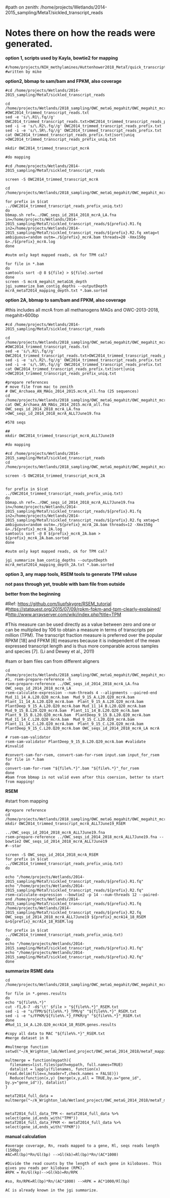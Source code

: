 #
#path on zenith: /home/projects/Wetlands/2014-2015_sampling/MetaT/sickled_transcript_reads
# Notes there on how the reads were generated.

**option 1, scripts used by Kayla, bowtie2 for mapping**
```
#/home/projects/NIH_methylamines/Huttenhower2018_MetaT/quick_transcriptome_script.py
#written by mike
```


**option2, bbmap to sam/bam and FPKM, also coverage**
```
#cd /home/projects/Wetlands/2014-2015_sampling/MetaT/sickled_transcript_reads

cd /home/projects/Wetlands/2018_sampling/OWC_metaG_megahit/OWC_megahit_mcrA_coverage/
#OWC2014_trimmed_transcript_reads.txt
sed -e 's/\.R1\.fq//g' OWC2014_trimmed_transcript_reads.txt>OWC2014_trimmed_transcript_reads_prefix.txt
sed -i -e 's/\.R2\.fq//g' OWC2014_trimmed_transcript_reads_prefix.txt
sed -i -e 's/\.SR\.fq//g' OWC2014_trimmed_transcript_reads_prefix.txt
cat OWC2014_trimmed_transcript_reads_prefix.txt|sort|uniq >OWC2014_trimmed_transcript_reads_prefix_uniq.txt

mkdir OWC2014_trimmed_transcript_mcrA

#do mapping

#cd /home/projects/Wetlands/2014-2015_sampling/MetaT/sickled_transcript_reads

screen -S OWC2014_trimmed_transcript_mcrA

cd /home/projects/Wetlands/2018_sampling/OWC_metaG_megahit/OWC_megahit_mcrA_coverage/OWC2014_trimmed_transcript_mcrA

for prefix in $(cat ../OWC2014_trimmed_transcript_reads_prefix_uniq.txt)
do
bbmap.sh ref=../OWC_seqs_id_2014_2018_mcrA_LA.fna in=/home/projects/Wetlands/2014-2015_sampling/MetaT/sickled_transcript_reads/${prefix}.R1.fq in2=/home/projects/Wetlands/2014-2015_sampling/MetaT/sickled_transcript_reads/${prefix}.R2.fq xmtag=t ambiguous=random outm=./${prefix}_mcrA.bam threads=20 -Xmx150g &>./${prefix}_mcrA.log
done

#outm only kept mapped reads, ok for TPM cal?

for file in *.bam
do
samtools sort -@ 8 ${file} > ${file}.sorted
done
screen -S mcrA_megahit_metaG16_depth
jgi_summarize_bam_contig_depths --outputDepth mcrA_metaT2014_mapping_depth.txt *.bam.sorted
```

**option 2A, bbmap to sam/bam and FPKM, also coverage**

#this includes all mcrA from all methanogens MAGs and OWC-2013-2018, megahit>600bp

```
#cd /home/projects/Wetlands/2014-2015_sampling/MetaT/sickled_transcript_reads

cd /home/projects/Wetlands/2018_sampling/OWC_metaG_megahit/OWC_megahit_mcrA_coverage/
#OWC2014_trimmed_transcript_reads.txt
sed -e 's/\.R1\.fq//g' OWC2014_trimmed_transcript_reads.txt>OWC2014_trimmed_transcript_reads_prefix.txt
sed -i -e 's/\.R2\.fq//g' OWC2014_trimmed_transcript_reads_prefix.txt
sed -i -e 's/\.SR\.fq//g' OWC2014_trimmed_transcript_reads_prefix.txt
cat OWC2014_trimmed_transcript_reads_prefix.txt|sort|uniq >OWC2014_trimmed_transcript_reads_prefix_uniq.txt

#prepare references
# move file from mac to zenith
# OWC_Archaea_AN_MAGs_2014_2015.mcrA_all.fna (25 sequences)
cd /home/projects/Wetlands/2018_sampling/OWC_metaG_megahit/OWC_megahit_mcrA_coverage
cat OWC_Archaea_AN_MAGs_2014_2015.mcrA_all.fna OWC_seqs_id_2014_2018_mcrA_LA.fna >OWC_seqs_id_2014_2018_mcrA_ALL7June19.fna

#578 seqs

##
mkdir OWC2014_trimmed_transcript_mcrA_ALL7June19

#do mapping

#cd /home/projects/Wetlands/2014-2015_sampling/MetaT/sickled_transcript_reads
cd /home/projects/Wetlands/2018_sampling/OWC_metaG_megahit/OWC_megahit_mcrA_coverage/OWC2014_trimmed_transcript_mcrA_ALL7June19

screen -S OWC2014_trimmed_transcript_mcrA_2A


for prefix in $(cat ../OWC2014_trimmed_transcript_reads_prefix_uniq.txt)
do
bbmap.sh ref=../OWC_seqs_id_2014_2018_mcrA_ALL7June19.fna in=/home/projects/Wetlands/2014-2015_sampling/MetaT/sickled_transcript_reads/${prefix}.R1.fq in2=/home/projects/Wetlands/2014-2015_sampling/MetaT/sickled_transcript_reads/${prefix}.R2.fq xmtag=t ambiguous=random outm=./${prefix}_mcrA_2A.bam threads=12 -Xmx150g &>./${prefix}_mcrA_2A.log
samtools sort -@ 8 ${prefix}_mcrA_2A.bam > ${prefix}_mcrA_2A.bam.sorted
done

#outm only kept mapped reads, ok for TPM cal?

jgi_summarize_bam_contig_depths --outputDepth mcrA_metaT2014_mapping_depth_2A.txt *.bam.sorted
```

**option 3, any mapp tools, RSEM tools to generate TPM valuse**

**not pass through yet, trouble with bam file from outside**

**better from the beginning**

#Ref: https://github.com/liupfskygre/RSEM_tutorial
#https://statquest.org/2015/07/09/rpkm-fpkm-and-tpm-clearly-explained/
#http://www.arrayserver.com/wiki/index.php?title=TPM

#This measure can be used directly as a value between zero and one or can be multiplied by 106 to obtain a measure in terms of transcripts per million (TPM). The transcript fraction measure is preferred over the popular RPKM [18] and FPKM [6] measures because it is independent of the mean expressed transcript length and is thus more comparable across samples and species [7]. (Li and Dewey et al., 2011)

#sam or bam files can from different aligners
```
cd /home/projects/Wetlands/2018_sampling/OWC_metaG_megahit/OWC_megahit_mcrA_coverage/OWC2014_trimmed_transcript_mcrA
#1, rsem-prepare-reference -h
rsem-prepare-reference ../OWC_seqs_id_2014_2018_mcrA_LA.fna  OWC_seqs_id_2014_2018_mcrA_LA
rsem-calculate-expression --num-threads 4 --alignments --paired-end Mud_11_14_A.L20.Q20_mcrA.bam  Mud_9_15_A.L20.Q20_mcrA.bam  Plant_11_14_A.L20.Q20_mcrA.bam  Plant_9_15_A.L20.Q20_mcrA.bam  PlantDeep_9_15_A.L20.Q20_mcrA.bam Mud_11_14_B.L20.Q20_mcrA.bam  Mud_9_15_B.L20.Q20_mcrA.bam  Plant_11_14_B.L20.Q20_mcrA.bam  Plant_9_15_B.L20.Q20_mcrA.bam  PlantDeep_9_15_B.L20.Q20_mcrA.bam Mud_11_14_C.L20.Q20_mcrA.bam  Mud_9_15_C.L20.Q20_mcrA.bam  Plant_11_14_C.L20.Q20_mcrA.bam  Plant_9_15_C.L20.Q20_mcrA.bam  PlantDeep_9_15_C.L20.Q20_mcrA.bam OWC_seqs_id_2014_2018_mcrA_LA mcrA

# rsem-sam-validator 
rsem-sam-validator PlantDeep_9_15_B.L20.Q20_mcrA.bam #validate
#invalid

#convert-sam-for-rsem, convert-sam-for-rsem input.sam input_for_rsem
for file in *.bam
do 
convert-sam-for-rsem "${file%.*}".bam "${file%.*}"_for_rsem
done
#bam from bbmap is not valid even after this coersion, better to start from mapping!
```

**RSEM**

#start from mapping
```
#prepare reference
cd /home/projects/Wetlands/2018_sampling/OWC_metaG_megahit/OWC_megahit_mcrA_coverage
mkdir OWC2014_trimmed_transcript_mcrA_ALL7June19_RSEM

../OWC_seqs_id_2014_2018_mcrA_ALL7June19.fna
rsem-prepare-reference ../OWC_seqs_id_2014_2018_mcrA_ALL7June19.fna --bowtie2 OWC_seqs_id_2014_2018_mcrA_ALL7June19
#--star 

screen -S OWC_seqs_id_2014_2018_mcrA_RSEM
for prefix in $(cat ../OWC2014_trimmed_transcript_reads_prefix_uniq.txt)
do

echo "/home/projects/Wetlands/2014-2015_sampling/MetaT/sickled_transcript_reads/${prefix}.R1.fq" 
echo "/home/projects/Wetlands/2014-2015_sampling/MetaT/sickled_transcript_reads/${prefix}.R2.fq"
rsem-calculate-expression --bowtie2 -p 14 --num-threads 12 --paired-end /home/projects/Wetlands/2014-2015_sampling/MetaT/sickled_transcript_reads/${prefix}.R1.fq /home/projects/Wetlands/2014-2015_sampling/MetaT/sickled_transcript_reads/${prefix}.R2.fq OWC_seqs_id_2014_2018_mcrA_ALL7June19 ${prefix}_mcrA14_18_RSEM &>${prefix}_mcrA14_18_RSEM.log

for prefix in $(cat ../OWC2014_trimmed_transcript_reads_prefix_uniq.txt)
do
echo "/home/projects/Wetlands/2014-2015_sampling/MetaT/sickled_transcript_reads/${prefix}.R1.fq" 
echo "/home/projects/Wetlands/2014-2015_sampling/MetaT/sickled_transcript_reads/${prefix}.R2.fq"
done

```
**summarize RSME data**
```
cd /home/projects/Wetlands/2018_sampling/OWC_metaG_megahit/OWC_megahit_mcrA_coverage/OWC2014_trimmed_transcript_mcrA_ALL7June19_RSEM

for file in *.genes.results
do 
echo "${file%%.*}"
cut -f1,6-7 -d$'\t' $file > "${file%%.*}"_RSEM.txt
sed -i -e "s/TPM/${file%%.*}_TPM/g" "${file%%.*}"_RSEM.txt
sed -i -e "s/FPKM/${file%%.*}_FPKM/g" "${file%%.*}"_RSEM.txt
done
#Mud_11_14_A.L20.Q20_mcrA14_18_RSEM.genes.results

#copy all data to MAC "${file%%.*}"_RSEM.txt
#merge dataset in R

#multmerge function
setwd("~/A_Wrighton_lab/Wetland_project/OWC_metaG_2014_2018/metaT_mapping_OWC2018megahit_mcrA/RSEM_TPM_FPKM")

multmerge = function(mypath){
  filenames=list.files(path=mypath, full.names=TRUE)
  datalist = lapply(filenames, function(x){read.delim(file=x,header=T,check.names = FALSE)})
  Reduce(function(x,y) {merge(x,y,all = TRUE,by.x="gene_id", by.y="gene_id")}, datalist)
}

metaT2014_full_data = multmerge("~/A_Wrighton_lab/Wetland_project/OWC_metaG_2014_2018/metaT_mapping_OWC2018megahit_mcrA/RSEM_TPM_FPKM")


metaT2014_full_data_TPM <- metaT2014_full_data %>% select(gene_id,ends_with("TPM"))
metaT2014_full_data_FPKM <- metaT2014_full_data %>% select(gene_id,ends_with("FPKM"))
```



**manual calculation**
```
#average coverage, Rn, reads mapped to a gene, Rl, seqs reads length (150bp)
#AC=Rl(bp)*Rn/Gl(bp) -->Gl(kb)=Rl(bp)*Rn/(AC*1000)

#Divide the read counts by the length of each gene in kilobases. This gives you reads per kilobase (RPK).
#RPK = Rn/Gl(kp)-->Gl(kb)=Rn/RPK

#so, Rn/RPK=Rl(bp)*Rn/(AC*1000) -->RPK = AC*1000/Rl(bp)

AC is already known in the jgi summarize. 
```
